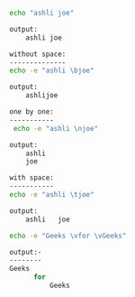 ```bash
echo "ashli joe"

output:
    ashli joe
```

```bash
without space:
--------------
echo -e "ashli \bjoe"

output:
    ashlijoe
```

```bash
one by one:
-----------
 echo -e "ashli \njoe"

output:
    ashli
    joe
```
```bash
with space:
-----------
echo -e "ashli \tjoe"

output:
    ashli 	joe
```

```bash
echo -e "Geeks \vfor \vGeeks"

output:- 
--------
Geeks 
      for 
          Geeks

```
